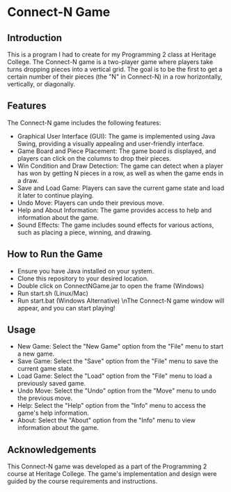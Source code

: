 # Connect-N Game
## Introduction
This is a program I had to create for my Programming 2 class at Heritage College. The Connect-N game is a two-player game where players take turns dropping pieces into a vertical grid. The goal is to be the first to get a certain number of their pieces (the "N" in Connect-N) in a row horizontally, vertically, or diagonally.
## Features
The Connect-N game includes the following features:
- Graphical User Interface (GUI): The game is implemented using Java Swing, providing a visually appealing and user-friendly interface.
- Game Board and Piece Placement: The game board is displayed, and players can click on the columns to drop their pieces.
- Win Condition and Draw Detection: The game can detect when a player has won by getting N pieces in a row, as well as when the game ends in a draw.
- Save and Load Game: Players can save the current game state and load it later to continue playing.
- Undo Move: Players can undo their previous move.
- Help and About Information: The game provides access to help and information about the game.
- Sound Effects: The game includes sound effects for various actions, such as placing a piece, winning, and drawing.
## How to Run the Game
- Ensure you have Java installed on your system.
- Clone this repository to your desired location.
- Double click on ConnectNGame.jar to open the frame (Windows)
- Run start.sh (Linux/Mac)
- Run start.bat (Windows Alternative)
\nThe Connect-N game window will appear, and you can start playing!
## Usage
- New Game: Select the "New Game" option from the "File" menu to start a new game.
- Save Game: Select the "Save" option from the "File" menu to save the current game state.
- Load Game: Select the "Load" option from the "File" menu to load a previously saved game.
- Undo Move: Select the "Undo" option from the "Move" menu to undo the previous move.
- Help: Select the "Help" option from the "Info" menu to access the game's help information.
- About: Select the "About" option from the "Info" menu to view information about the game.
## Acknowledgements
This Connect-N game was developed as a part of the Programming 2 course at Heritage College. The game's implementation and design were guided by the course requirements and instructions.

